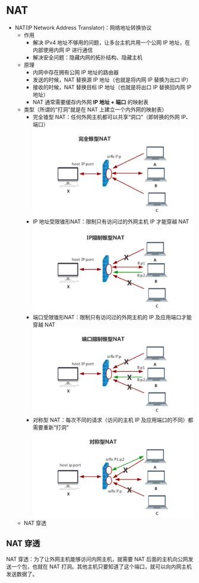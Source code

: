 # NAT

- NAT(IP Network Address  Translator)：网络地址转换协议
  - 作用
    - 解决 IPv4 地址不够用的问题，让多台主机共用一个公网 IP 地址，在内部使用内网 IP 进行通信
    - 解决安全问题：隐藏内网的拓扑结构、隐藏主机
  - 原理
    - 内网中存在拥有公网 IP 地址的路由器
    - 发送的时候，NAT 替换源 IP 地址（也就是将内网 IP 替换为出口 IP）
    - 接收的时候，NAT 替换目标 IP 地址（也就是将出口 IP 替换回内网 IP 地址）
    - NAT 通常需要缓存内外网 **IP 地址 + 端口** 的映射表
  - 类型（所谓的“打洞”就是在 NAT 上建立一个内外网的映射表）
    - 完全锥型 NAT：任何外网主机都可以共享“洞口”（即转换的外网 IP、端口）![图 2](./images/1672252770969.png)  
    - IP 地址受限锥形NAT：限制只有访问过的外网主机 IP 才能穿越 NAT ![图 3](./images/1672252936428.png)  
    - 端口受限锥形NAT：限制只有访问过的外网主机的 IP 及应用端口才能穿越 NAT  ![图 4](./images/1672253000540.png)  
    - 对称型 NAT：每次不同的请求（访问的主机 IP 及应用端口的不同）都需要重新“打洞”  ![图 5](./images/1672253098888.png)  
  - NAT 穿透

## NAT 穿透

NAT 穿透：为了让外网主机能够访问内网主机，就需要 NAT 后面的主机向公网发送一个包，也就在 NAT 打洞。其他主机只要知道了这个端口，就可以向内网主机发送数据了。